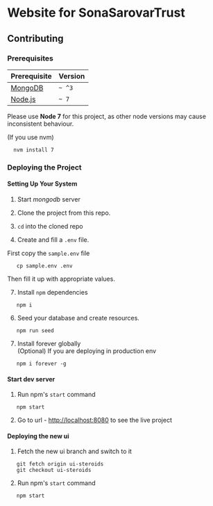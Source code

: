 # Website for SonaSarovarTrust

## Contributing

### Prerequisites

| Prerequisite                                | Version |
| ------------------------------------------- | ------- |
| [MongoDB](http://www.mongodb.org/downloads) | `~ ^3`  |
| [Node.js](http://nodejs.org)                | `~ 7`   |

Please use **Node 7** for this project, as other node versions may cause
inconsistent behaviour. 

(If you use nvm)
```shell
  nvm install 7
```

### Deploying the Project

#### Setting Up Your System

1. Start *mongodb* server

2. Clone the project from this repo.

3. `cd` into the cloned repo

4. Create and fill a `.env` file.

First copy the `sample.env` file

```shell
   cp sample.env .env
```

Then fill it up with appropriate values.

7. Install `npm` dependencies

```shell
   npm i
```

6. Seed your database and create resources.

```shell
   npm run seed
```

7. Install forever globally  
(Optional) If you are deploying in production env
```shell
   npm i forever -g
```


#### Start dev server

1. Run npm's `start` command
```shell
   npm start
```

2. Go to url - [http://localhost:8080](http://localhost:8080) to see the live project

#### Deploying the new ui

1. Fetch the new ui branch and switch to it

```shell
   git fetch origin ui-steroids
   git checkout ui-steroids
```

2. Run npm's `start` command
```shell
   npm start
```
